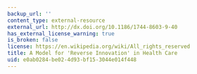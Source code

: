 ```yaml
---
backup_url: ''
content_type: external-resource
external_url: http://dx.doi.org/10.1186/1744-8603-9-40
has_external_license_warning: true
is_broken: false
license: https://en.wikipedia.org/wiki/All_rights_reserved
title: A Model for 'Reverse Innovation' in Health Care
uid: e0ab0284-be02-4d93-bf15-3044e014f448
---
```

